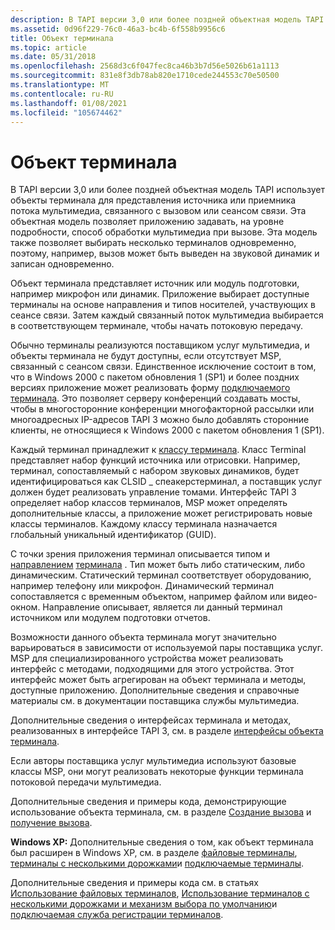 ```yaml
---
description: В TAPI версии 3,0 или более поздней объектная модель TAPI использует объекты терминала для представления источника или приемника потока мультимедиа, связанного с вызовом или сеансом связи.
ms.assetid: 0d96f229-76c0-46a3-bc4b-6f558b9956c6
title: Объект терминала
ms.topic: article
ms.date: 05/31/2018
ms.openlocfilehash: 2568d3c6f047fec8ca46b3b7d56e5026b61a1113
ms.sourcegitcommit: 831e8f3db78ab820e1710cede244553c70e50500
ms.translationtype: MT
ms.contentlocale: ru-RU
ms.lasthandoff: 01/08/2021
ms.locfileid: "105674462"
---
```

# <a name="terminal-object"></a>Объект терминала

В TAPI версии 3,0 или более поздней объектная модель TAPI использует объекты терминала для представления источника или приемника потока мультимедиа, связанного с вызовом или сеансом связи. Эта объектная модель позволяет приложению задавать, на уровне подробности, способ обработки мультимедиа при вызове. Эта модель также позволяет выбирать несколько терминалов одновременно, поэтому, например, вызов может быть выведен на звуковой динамик и записан одновременно.

Объект терминала представляет источник или модуль подготовки, например микрофон или динамик. Приложение выбирает доступные терминалы на основе направления и типов носителей, участвующих в сеансе связи. Затем каждый связанный поток мультимедиа выбирается в соответствующем терминале, чтобы начать потоковую передачу.

Обычно терминалы реализуются поставщиком услуг мультимедиа, и объекты терминала не будут доступны, если отсутствует MSP, связанный с сеансом связи. Единственное исключение состоит в том, что в Windows 2000 с пакетом обновления 1 (SP1) и более поздних версиях приложение может реализовать форму [подключаемого терминала](pluggable-terminals.md). Это позволяет серверу конференций создавать мосты, чтобы в многосторонние конференции многофакторной рассылки или многоадресных IP-адресов TAPI 3 можно было добавлять сторонние клиенты, не относящиеся к Windows 2000 с пакетом обновления 1 (SP1).

Каждый терминал принадлежит к [классу терминала](terminal-class.md). Класс Terminal представляет набор функций источника или отрисовки. Например, терминал, сопоставляемый с набором звуковых динамиков, будет идентифицироваться как CLSID \_ спеакерстерминал, а поставщик услуг должен будет реализовать управление томами. Интерфейс TAPI 3 определяет набор классов терминалов, MSP может определять дополнительные классы, а приложение может регистрировать новые классы терминалов. Каждому классу терминала назначается глобальный уникальный идентификатор (GUID).

С точки зрения приложения терминал описывается типом и [направлением](/windows/desktop/api/Tapi3if/ne-tapi3if-terminal_direction) [терминала](/windows/desktop/api/Tapi3if/ne-tapi3if-terminal_type) . Тип может быть либо статическим, либо динамическим. Статический терминал соответствует оборудованию, например телефону или микрофон. Динамический терминал сопоставляется с временным объектом, например файлом или видео-окном. Направление описывает, является ли данный терминал источником или модулем подготовки отчетов.

Возможности данного объекта терминала могут значительно варьироваться в зависимости от используемой пары поставщика услуг. MSP для специализированного устройства может реализовать интерфейс с методами, подходящими для этого устройства. Этот интерфейс может быть агрегирован на объект терминала и методы, доступные приложению. Дополнительные сведения и справочные материалы см. в документации поставщика службы мультимедиа.

Дополнительные сведения о интерфейсах терминала и методах, реализованных в интерфейсе TAPI 3, см. в разделе [интерфейсы объекта терминала](terminal-object-interfaces.md).

Если авторы поставщика услуг мультимедиа используют базовые классы MSP, они могут реализовать некоторые функции терминала потоковой передачи мультимедиа.

Дополнительные сведения и примеры кода, демонстрирующие использование объекта терминала, см. в разделе [Создание вызова](make-a-call.md) и [получение вызова](receive-a-call.md).

**Windows XP:** Дополнительные сведения о том, как объект терминала был расширен в Windows XP, см. в разделе [файловые терминалы](file-terminals.md), [терминалы с несколькими дорожками](multitrack-terminals.md)и [подключаемые терминалы](pluggable-terminals.md).

Дополнительные сведения и примеры кода см. в статьях [Использование файловых терминалов](using-file-terminals.md), [Использование терминалов с несколькими дорожками и механизм выбора по умолчанию](using-multitrack-terminals-and-the-default-selection-mechanism.md)и [подключаемая служба регистрации терминалов](pluggable-terminal-registration.md).

 

 



